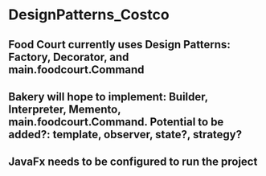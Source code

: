 # DesignPatterns_Costco

## Food Court currently uses Design Patterns: Factory, Decorator, and main.foodcourt.Command
## Bakery will hope to implement: Builder, Interpreter, Memento, main.foodcourt.Command.  Potential to be added?: template, observer, state?, strategy?

## JavaFx needs to be configured to run the project 
